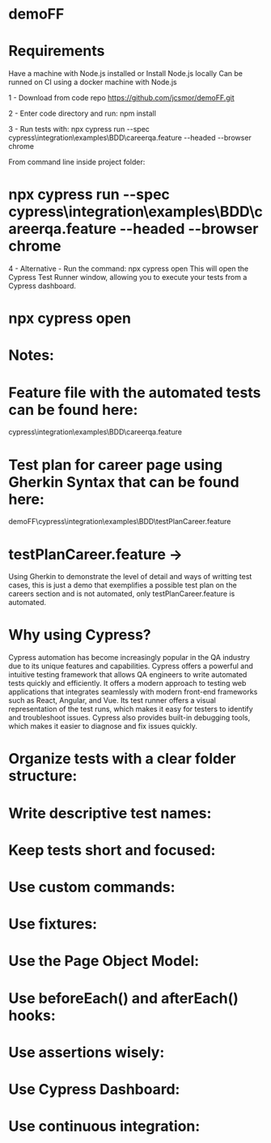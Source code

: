# demoFF

# Requirements 
Have a machine with Node.js installed or Install Node.js locally
Can be runned on CI using a docker machine with Node.js

1 - Download from code repo https://github.com/jcsmor/demoFF.git

2 - Enter code directory and run: npm install

3 - Run tests with: npx cypress run --spec cypress\integration\examples\BDD\careerqa.feature --headed --browser chrome

From command line inside project folder:
# npx cypress run --spec cypress\integration\examples\BDD\careerqa.feature --headed --browser chrome

4 - Alternative - Run the command: npx cypress open
This will open the Cypress Test Runner window, allowing you to execute your tests from a Cypress dashboard.
# npx cypress open

# Notes:

# Feature file with the automated tests can be found here:
cypress\integration\examples\BDD\careerqa.feature

# Test plan for career page using Gherkin Syntax that can be found here:
demoFF\cypress\integration\examples\BDD\testPlanCareer.feature

# testPlanCareer.feature ->
Using Gherkin to demonstrate the level of detail and ways of writting test cases,
this is just a demo that exemplifies a possible test plan on the careers section and is not automated, only testPlanCareer.feature is automated.

# Why using Cypress?
Cypress automation has become increasingly popular in the QA industry due to its unique features and capabilities. Cypress offers a powerful and intuitive testing framework that allows QA engineers to write automated tests quickly and efficiently. It offers a modern approach to testing web applications that integrates seamlessly with modern front-end frameworks such as React, Angular, and Vue. Its test runner offers a visual representation of the test runs, which makes it easy for testers to identify and troubleshoot issues. Cypress also provides built-in debugging tools, which makes it easier to diagnose and fix issues quickly.

# Organize tests with a clear folder structure:
# Write descriptive test names:
# Keep tests short and focused:
# Use custom commands:
# Use fixtures:
# Use the Page Object Model:
# Use beforeEach() and afterEach() hooks:
# Use assertions wisely:
# Use Cypress Dashboard:
# Use continuous integration: